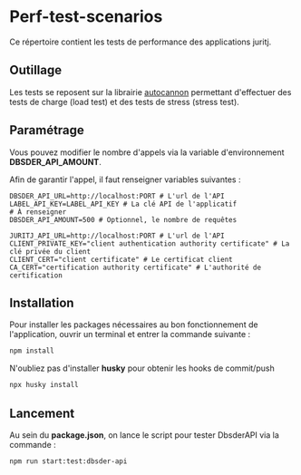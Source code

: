 # Perf-test-scenarios

Ce répertoire contient les tests de performance des applications juritj.

## Outillage

Les tests se reposent sur la librairie [autocannon](https://github.com/mcollina/autocannon) permettant d'effectuer des tests de charge (load test) et des tests de stress (stress test).

## Paramétrage

Vous pouvez modifier le nombre d'appels via la variable d'environnement **DBSDER_API_AMOUNT**.

Afin de garantir l'appel, il faut renseigner variables suivantes :
````
DBSDER_API_URL=http://localhost:PORT # L'url de l'API
LABEL_API_KEY=LABEL_API_KEY # La clé API de l'applicatif
# À renseigner
DBSDER_API_AMOUNT=500 # Optionnel, le nombre de requêtes

JURITJ_API_URL=http://localhost:PORT # L'url de l'API
CLIENT_PRIVATE_KEY="client authentication authority certificate" # La clé privée du client
CLIENT_CERT="client certificate" # Le certificat client
CA_CERT="certification authority certificate" # L'authorité de certification
````

## Installation 
Pour installer les packages nécessaires au bon fonctionnement de l'application, ouvrir un terminal et entrer la commande suivante : 
```bash
npm install
```  
N'oubliez pas d'installer **husky** pour obtenir les hooks de commit/push
```bash
npx husky install
```

## Lancement

Au sein du **package.json**, on lance le script pour tester DbsderAPI via la commande :

```
npm run start:test:dbsder-api
```

